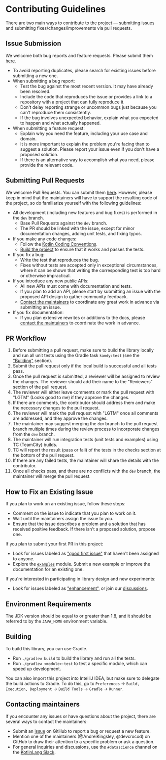 # Contributing Guidelines

There are two main ways to contribute to the project &mdash; submitting issues and submitting
fixes/changes/improvements via pull requests.

## Issue Submission

We welcome both bug reports and feature requests.
Please submit them [here](https://github.com/Kotlin/kandy/issues).

* To avoid reporting duplicates, please search for existing issues before submitting a new one.
* When submitting a bug report:
    * Test the bug against the most recent version. It may have already been resolved.
    * Include the code that reproduces the issue or provides a link to a repository with a project that can fully
      reproduce it.
    * Don't delay reporting strange or uncommon bugs just because you can't reproduce them consistently.
    * If the bug involves unexpected behavior, explain what you expected to happen and what actually happened.
* When submitting a feature request:
    * Explain why you need the feature, including your use case and domain.
    * It is more important to explain the problem you're facing than to suggest a solution.
      Please report your issue even if you don't have a proposed solution.
    * If there is an alternative way to accomplish what you need, please provide the relevant code.

## Submitting Pull Requests

We welcome Pull Requests.
You can submit them [here](https://github.com/Kotlin/kandy/pulls).
However, please keep in mind that the maintainers will have to support the resulting code of the project,
so do familiarize yourself with the following guidelines:

* All development (including new features and bug fixes) is performed in the `dev` branch.
    * Base Pull Requests against the `dev` branch.
    * The PR should be linked with the issue, except for minor documentation changes, adding unit tests, and fixing
      typos.
* If you make any code changes:
    * Follow the [Kotlin Coding Conventions](https://kotlinlang.org/docs/reference/coding-conventions.html).
    * [Build the project](#building) to ensure that it works and passes the tests.
* If you fix a bug:
    * Write the test that reproduces the bug.
    * Fixes without tests are accepted only in exceptional circumstances,
      where it can be shown that writing the corresponding test is too hard or otherwise impractical.
* If you introduce any new public APIs:
    * All new APIs must come with documentation and tests.
    * If you plan to add an API, please start by submitting an issue with the proposed API design
      to gather community feedback.
    * [Contact the maintainers](#contacting-maintainers) to coordinate any great work in advance via submitting an
      issue.
* If you fix documentation:
    * If you plan extensive rewrites or additions to the docs, please [contact the maintainers](#contacting-maintainers)
      to coordinate the work in advance.

## PR Workflow

1. Before submitting a pull request, make sure to build the library locally and run all unit tests using
   the Gradle task `kandy:test` (see the ["Building"](#building) section).
2. Submit the pull request only if the local build is successful and all tests pass.
3. Once the pull request is submitted, a reviewer will be assigned to review the changes.
   The reviewer should add their name to the "Reviewers" section of the pull request.
4. The reviewer will either leave comments or mark the pull request with "LGTM"
   (Looks good to me) if they approve the changes.
5. If there are comments, the contributor should address them and make the necessary changes to the pull request.
6. The reviewer will mark the pull request with "LGTM" once all comments are addressed, and they approve the changes.
7. The maintainer may suggest merging the `dev` branch to the pull request branch multiple times during the review
   process to incorporate changes from the `dev` branch.
8. The maintainer will run integration tests (unit tests and examples) using TC (TeamCity) builds.
9. TC will report the result (pass or fail) of the tests in the checks section at the bottom of the pull request.
10. If there are any failed tests, the maintainer will share the details with the contributor.
11. Once all checks pass, and there are no conflicts with the `dev` branch, the maintainer will merge the pull request.

## How to Fix an Existing Issue

If you plan to work on an existing issue, follow these steps:

* Comment on the issue to indicate that you plan to work on it.
* Wait until the maintainers assign the issue to you.
* Ensure that the issue describes a problem and a solution that has received positive feedback.
  If there isn't a proposed solution, propose one.

If you plan to submit your first PR in this project:

* Look for issues labeled
  as ["good first issue"](https://github.com/Kotlin/kandy/issues?q=is%3Aissue+is%3Aopen+label%3A%22good+first+issue%22+no%3Aassignee)
  that haven't been assigned to anyone.
* Explore the [`examples`](https://github.com/Kotlin/kandy/tree/main/examples) module.
  Submit a new example or improve the documentation for an existing one.

If you're interested in participating in library design and new experiments:

* Look for issues labeled as ["enhancement"](https://github.com/Kotlin/kandy/labels/enhancement),
  or join our [discussions](https://github.com/Kotlin/kandy/discussions).

## Environment Requirements

The JDK version should be equal to or greater than 1.8, and it should be referred to by the `JAVA_HOME` environment
variable.

## Building

To build this library, you can use Gradle.

* Run `./gradlew build` to build the library and run all the tests.
* Run `./gradlew <module>:test` to test a specific module, which can speed up development.

You can also import this project into IntelliJ IDEA, but make sure to delegate the build actions to Gradle.
To do this, go to `Preferences` -> `Build, Execution, Deployment` -> `Build Tools` -> `Gradle` -> `Runner`.

## Contacting maintainers

If you encounter any issues or have questions about the project, there are several ways to contact the maintainers:

* Submit an [issue](#issue-submission) on GitHub to report a bug or request a new feature.
* Mention one of the maintainers (@AndreiKingsley, @devcrocod) on GitHub to draw their attention
  to a specific problem or ask a question.
* For general inquiries and discussions, use the `#datascience` channel on
  the [KotlinLang Slack](https://kotl.in/slack).
